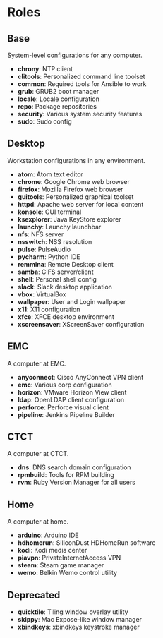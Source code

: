 Roles
=====

## Base
System-level configurations for any computer.
* **chrony**: NTP client
* **clitools**: Personalized command line toolset
* **common**: Required tools for Ansible to work
* **grub**: GRUB2 boot manager
* **locale**: Locale configuration
* **repo**: Package repositories
* **security**: Various system security features
* **sudo**: Sudo config

## Desktop
Workstation configurations in any environment.
* **atom**: Atom text editor
* **chrome**: Google Chrome web browser
* **firefox**: Mozilla Firefox web browser
* **guitools**: Personalized graphical toolset
* **httpd**: Apache web server for local content
* **konsole**: GUI terminal
* **ksexplorer**: Java KeyStore explorer
* **launchy**: Launchy launchbar
* **nfs**: NFS server
* **nsswitch**: NSS resolution
* **pulse**: PulseAudio
* **pycharm**: Python IDE
* **remmina**: Remote Desktop client
* **samba**: CIFS server/client
* **shell**: Personal shell config
* **slack**: Slack desktop application
* **vbox**: VirtualBox
* **wallpaper**: User and Login wallpaper
* **x11**: X11 configuration
* **xfce**: XFCE desktop environment
* **xscreensaver**: XScreenSaver configuration

## EMC
A computer at EMC.
* **anyconnect**: Cisco AnyConnect VPN client
* **emc**: Various corp configuration
* **horizon**: VMware Horizon View client
* **ldap**: OpenLDAP client configuration
* **perforce**: Perforce visual client
* **pipeline**: Jenkins Pipeline Builder

## CTCT
A computer at CTCT.
* **dns**: DNS search domain configuration
* **rpmbuild**: Tools for RPM building
* **rvm**: Ruby Version Manager for all users

## Home
A computer at home.
* **arduino**: Arduino IDE
* **hdhomerun**: SiliconDust HDHomeRun software
* **kodi**: Kodi media center
* **piavpn**: PrivateInternetAccess VPN
* **steam**: Steam game manager
* **wemo**: Belkin Wemo control utility

## Deprecated
* **quicktile**: Tiling window overlay utility
* **skippy**: Mac Expose-like window manager
* **xbindkeys**: xbindkeys keystroke manager
